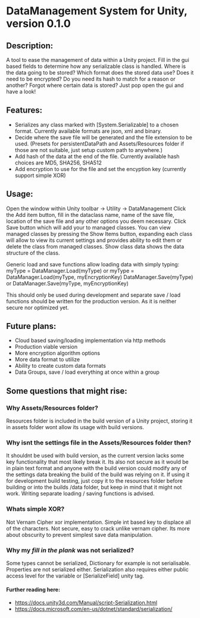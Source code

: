 # DataManagement System for Unity, version 0.1.0

## Description:
A tool to ease the management of data within a Unity project.
Fill in the gui based fields to determine how any serializable class is handled. Where is the data going to be stored? Which format does the stored data use? Does it need to be encrypted? Do you need its hash to match for a reason or another?
Forgot where certain data is stored? Just pop open the gui and have a look!

## Features:
* Serializes any class marked with [System.Serializable] to a chosen format. Currently available formats are json, xml and binary.
* Decide where the save file will be generated and the file extension to be used. (Presets for persistentDataPath and Assets/Resources folder if those are not suitable, just setup custom path to anywhere.)
* Add hash of the data at the end of the file. Currently available hash choices are MD5, SHA256, SHA512
* Add encryption to use for the file and set the encyption key (currently support simple XOR)

## Usage:
Open the window within Unity toolbar -> Utility -> DataManagement
Click the Add item button, fill in the dataclass name, name of the save file, location of the save file and any other options you deem necessary. Click Save button which will add your to managed classes. You can view managed classes by pressing the Show Items button, expanding each class will allow to view its current settings and provides ability to edit them or delete the class from managed classes. Show  class data shows the data structure of the class.

Generic load and save functions allow loading data with simply typing:
myType = DataManager.Load(myType) or myType = DataManager.Load(myType, myEncryptionKey)
DataManager.Save(myType) or DataManager.Save(myType, myEncryptionKey)

This should only be used during development and separate save / load functions should be written for the production version. As it is neither secure nor optimized yet.

## Future plans:
* Cloud based saving/loading implementation via http methods
* Production viable version
* More encryption algorithm options
* More data format to utilize
* Ability to create custom data formats
* Data Groups, save / load everything at once within a group

## Some questions that might rise:
### Why Assets/Resources folder?
Resources folder is included in the build version of a Unity project, storing it in assets folder wont allow its usage with build versions. 

### Why isnt the settings file in the Assets/Resources folder then?
It shouldnt be used with build version, as the current version lacks some key functionality that most likely break it. Its also not secure as it would be in plain text format and anyone with the build version could modify any of the settings data breaking the build of the build was relying on it. If using it for development build testing, just copy it to the resources folder before building or into the builds /data folder, but keep in mind that it might not work. Writing separate loading / saving functions is advised.

### Whats simple XOR?
Not Vernam Cipher xor implementation. Simple int based key to displace all of the characters. Not secure, easy to crack unlike vernam cipher. Its more about obscurity to prevent simplest save data manipulation.

### Why my _fill in the plank_ was not serialized?
Some types cannot be serialized, Dictionary for example is not serialisable. Properties are not serialized either. Serialization also requires either public access level for the variable or [SerializeField] unity tag. 
#### Further reading here: 
* https://docs.unity3d.com/Manual/script-Serialization.html
* https://docs.microsoft.com/en-us/dotnet/standard/serialization/
